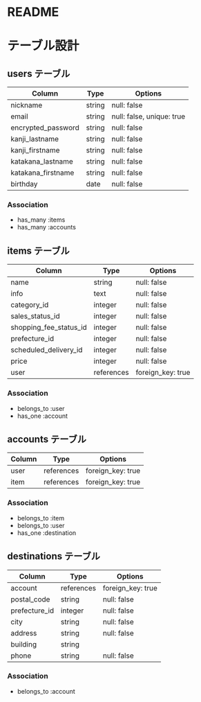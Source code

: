 # README
# テーブル設計


## users テーブル

| Column             | Type    | Options                   |
| ------------------ | ------- | ------------------------- |
| nickname           | string  | null: false               |
| email              | string  | null: false, unique: true |
| encrypted_password | string  | null: false               |
| kanji_lastname     | string  | null: false               |
| kanji_firstname    | string  | null: false               |
| katakana_lastname  | string  | null: false               |
| katakana_firstname | string  | null: false               |
| birthday           | date    | null: false               |


### Association

- has_many :items
- has_many :accounts


## items テーブル

| Column                 | Type          | Options           |
| -------------------    | ------------- | ----------------- |
| name                   | string        | null: false       |
| info                   | text          | null: false       |
| category_id            | integer       | null: false       |
| sales_status_id        | integer       | null: false       |
| shopping_fee_status_id | integer       | null: false       |
| prefecture_id          | integer       | null: false       |
| scheduled_delivery_id  | integer       | null: false       |
| price                  | integer       | null: false       |
| user                   | references    | foreign_key: true |

### Association

- belongs_to :user
- has_one :account


## accounts テーブル

| Column   | Type       | Options          |
| -------- | ---------- | ---------------- |
| user     | references |foreign_key: true |
| item     | references |foreign_key: true |

### Association

- belongs_to :item
- belongs_to :user
- has_one :destination


## destinations テーブル

| Column         | Type       | Options          |
| -------------- | ---------- | ---------------- |
| account        | references |foreign_key: true |
| postal_code    | string     | null: false      |
| prefecture_id  | integer    | null: false      |
| city           | string     | null: false      |
| address        | string     | null: false      |
| building       | string     |                  |
| phone          | string     | null: false      |


### Association

- belongs_to :account


